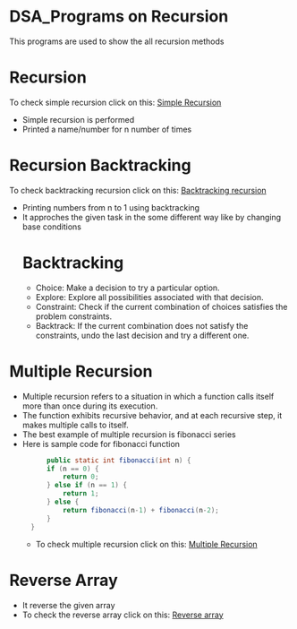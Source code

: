 # DSA_Programs on Recursion
This programs are used to show the all recursion methods

# Recursion
 To check simple recursion click on this: [Simple Recursion](https://github.com/SudhirLokade/DSA_Programs/blob/main/Recursion.java)
 - Simple recursion is performed
 - Printed a name/number for n number of times

# Recursion Backtracking
To check backtracking recursion click on this: [Backtracking recursion](https://github.com/SudhirLokade/DSA_Programs/blob/main/Recursion_Backtracking.java)
- Printing numbers from n to 1 using backtracking
- It approches the given task in the some different way like by changing base conditions
  # Backtracking
  - Choice: Make a decision to try a particular option.
  - Explore: Explore all possibilities associated with that decision.
  - Constraint: Check if the current combination of choices satisfies the problem constraints.
  - Backtrack: If the current combination does not satisfy the constraints, undo the last decision and try a different one.
# Multiple Recursion 
- Multiple recursion refers to a situation in which a function calls itself more than once during its execution. 
- The function exhibits recursive behavior, and at each recursive step, it makes multiple calls to itself.
- The best example of multiple recursion is fibonacci series
- Here is sample code for fibonacci function
  ```java
        public static int fibonacci(int n) {
        if (n == 0) {
            return 0;
        } else if (n == 1) {
            return 1;
        } else {
            return fibonacci(n-1) + fibonacci(n-2);
        }
    }
  ```
  - To check multiple recursion click on this: [Multiple Recursion](https://github.com/SudhirLokade/DSA_Programs/blob/main/Multiple_Recursion.java)
# Reverse Array 
- It reverse the given array
- To check the reverse array click on this: [Reverse array](https://github.com/SudhirLokade/DSA_Programs/blob/main/Reverse_Array.java)
  
